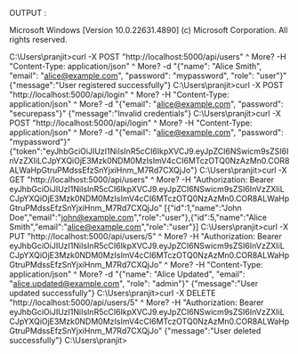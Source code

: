 OUTPUT : 

Microsoft Windows [Version 10.0.22631.4890]
(c) Microsoft Corporation. All rights reserved.

C:\Users\pranjit>curl -X POST "http://localhost:5000/api/users" ^
More?      -H "Content-Type: application/json" ^
More?      -d "{\"name\": \"Alice Smith\", \"email\": \"alice@example.com\", \"password\": \"mypassword\", \"role\": \"user\"}"
{"message":"User registered successfully"}
C:\Users\pranjit>curl -X POST "http://localhost:5000/api/login" ^
More?      -H "Content-Type: application/json" ^
More?      -d "{\"email\": \"alice@example.com\", \"password\": \"securepass\"}"
{"message":"Invalid credentials"}
C:\Users\pranjit>curl -X POST "http://localhost:5000/api/login" ^
More?      -H "Content-Type: application/json" ^
More?      -d "{\"email\": \"alice@example.com\", \"password\": \"mypassword\"}"
{"token":"eyJhbGciOiJIUzI1NiIsInR5cCI6IkpXVCJ9.eyJpZCI6NSwicm9sZSI6InVzZXIiLCJpYXQiOjE3Mzk0NDM0MzIsImV4cCI6MTczOTQ0NzAzMn0.COR8ALWaHpGtruPMdssEfzSnYjxiHnm_M7Rd7CXQjJo"}
C:\Users\pranjit>curl -X GET "http://localhost:5000/api/users" ^
More?      -H "Authorization: Bearer eyJhbGciOiJIUzI1NiIsInR5cCI6IkpXVCJ9.eyJpZCI6NSwicm9sZSI6InVzZXIiLCJpYXQiOjE3Mzk0NDM0MzIsImV4cCI6MTczOTQ0NzAzMn0.COR8ALWaHpGtruPMdssEfzSnYjxiHnm_M7Rd7CXQjJo"
[{"id":1,"name":"John Doe","email":"john@example.com","role":"user"},{"id":5,"name":"Alice Smith","email":"alice@example.com","role":"user"}]
C:\Users\pranjit>curl -X PUT "http://localhost:5000/api/users/5" ^
More?      -H "Authorization: Bearer eyJhbGciOiJIUzI1NiIsInR5cCI6IkpXVCJ9.eyJpZCI6NSwicm9sZSI6InVzZXIiLCJpYXQiOjE3Mzk0NDM0MzIsImV4cCI6MTczOTQ0NzAzMn0.COR8ALWaHpGtruPMdssEfzSnYjxiHnm_M7Rd7CXQjJo" ^
More?      -H "Content-Type: application/json" ^
More?      -d "{\"name\": \"Alice Updated\", \"email\": \"alice.updated@example.com\", \"role\": \"admin\"}"
{"message":"User updated successfully"}
C:\Users\pranjit>curl -X DELETE "http://localhost:5000/api/users/5" ^
More?      -H "Authorization: Bearer eyJhbGciOiJIUzI1NiIsInR5cCI6IkpXVCJ9.eyJpZCI6NSwicm9sZSI6InVzZXIiLCJpYXQiOjE3Mzk0NDM0MzIsImV4cCI6MTczOTQ0NzAzMn0.COR8ALWaHpGtruPMdssEfzSnYjxiHnm_M7Rd7CXQjJo"
{"message":"User deleted successfully"}
C:\Users\pranjit>
